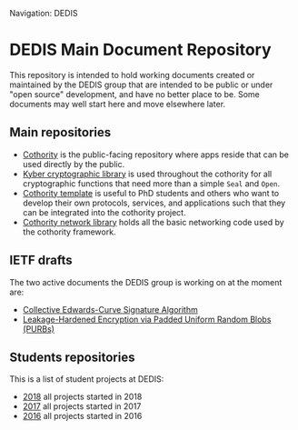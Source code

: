 Navigation: DEDIS

# DEDIS Main Document Repository

This repository is intended to hold working documents
created or maintained by the DEDIS group that are
intended to be public or under "open source" development,
and have no better place to be.
Some documents may well start here and move elsewhere later.

## Main repositories

- [Cothority](https://github.com/dedis/cothority) is the
public-facing repository where apps reside that can be used directly by the public.
- [Kyber cryptographic library](https://github.com/dedis/kyber) is used throughout
the cothority for all cryptographic functions that need more than a simple `Seal`
and `Open`.
- [Cothority template](https://github.com/dedis/cothority_template) is useful
to PhD students and others who want to develop their own protocols, services,
and applications such that they can be integrated into the cothority project.
- [Cothority network library](https://github.com/dedis/onet) holds all the
basic networking code used by the cothority framework.

## IETF drafts

The two active documents the DEDIS group is working on at the moment are:

- [Collective Edwards-Curve Signature
  Algorithm](https://github.com/dedis/doc/cosi)
- [Leakage-Hardened Encryption via Padded Uniform Random Blobs
  (PURBs)](https://github.com/dedis/doc/purb)

## Students repositories

This is a list of student projects at DEDIS:

- [2018](https://github.com/dedis/student_18) all projects started in 2018
- [2017](https://github.com/dedis/student_17) all projects started in 2017
- [2016](https://github.com/dedis/student_16) all projects started in 2016
